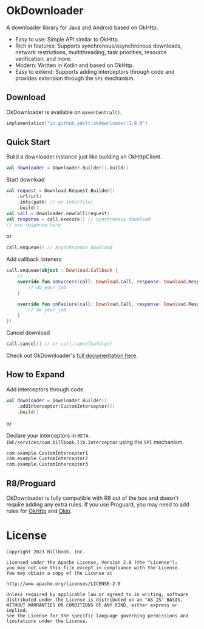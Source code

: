 OkDownloader
============

A downloader library for Java and Android based on OkHttp.

* Easy to use: Simple API similar to OkHttp.
* Rich in features: Supports synchronous/asynchronous downloads, network restrictions, multithreading, task priorities, resource verification, and more.
* Modern: Written in Kotlin and based on OkHttp.
* Easy to extend: Supports adding interceptors through code and provides extension through the `SPI` mechanism.

Download
--------

OkDownloader is available on `mavenCentral()`.

```kotlin
implementation("io.github.ydxlt:okdownloader:1.0.0")
```

Quick Start
-----------

Build a downloader instance just like building an OkHttpClient.

```kotlin
val downloader = Downloader.Builder().build()
```

Start download

```kotlin
val request = Download.Request.Builder()
    .url(url)
    .into(path) // or into(file)
    .build()
val call = downloader.newCall(request)
val response = call.execute() // synchronous download
// use response here
```

or

```kotlin
call.enqueue() // Asynchronous download
```

Add callback listeners

```kotlin
call.enqueue(object : Download.Callback {
    // ...
    override fun onSuccess(call: Download.Call, response: Download.Response) {
        // do your job
    }

    override fun onFailure(call: Download.Call, response: Download.Response) {
        // do your job
    }
})
```

Cancel download

```kotlin
call.cancel() // or call.cancelSafely()
```

Check out OkDownloader's [full documentation here](https://ydxlt.github.io/okdownloader/getting_started/).

How to Expand
-------------

Add interceptors through code

```kotlin
val downloader = Downloader.Builder()
    .addInterceptor(CustomInterceptor())
    .build()
```

or

Declare your interceptors in `META-INF/services/com.billbook.lib.Interceptor` using the `SPI` mechanism.

```kotlin
com.example.CustomInterceptor1
com.example.CustomInterceptor2
com.example.CustomInterceptor3
```

R8/Proguard
-----------

OkDownloader is fully compatible with R8 out of the box and doesn't require adding any extra rules. If you use Proguard, you may need to add rules for [OkHttp](https://github.com/square/okhttp/blob/master/okhttp/src/jvmMain/resources/META-INF/proguard/okhttp3.pro) and [Okio](https://github.com/square/okio/blob/master/okio/src/jvmMain/resources/META-INF/proguard/okio.pro).

License
=======

```
Copyright 2023 Billbook, Inc.

Licensed under the Apache License, Version 2.0 (the "License");
you may not use this file except in compliance with the License.
You may obtain a copy of the License at

http://www.apache.org/licenses/LICENSE-2.0

Unless required by applicable law or agreed to in writing, software
distributed under the License is distributed on an "AS IS" BASIS,
WITHOUT WARRANTIES OR CONDITIONS OF ANY KIND, either express or implied.
See the License for the specific language governing permissions and
limitations under the License.
```
